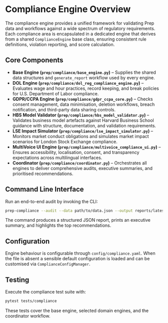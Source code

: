 # Compliance Engine Overview

The compliance engine provides a unified framework for validating Prep data and
workflows against a wide spectrum of regulatory requirements. Each compliance
area is encapsulated in a dedicated engine that derives from a shared
`ComplianceEngine` base class, ensuring consistent rule definitions, violation
reporting, and score calculation.

## Core Components

- **Base Engine (`prep/compliance/base_engine.py`)** – Supplies the shared data
  structures and `generate_report` workflow used by every engine.
- **DOL Engine (`prep/compliance/dol_reg_compliance_engine.py`)** – Evaluates wage
  and hour practices, record keeping, and break policies for U.S. Department of
  Labor compliance.
- **GDPR/CCPA Engine (`prep/compliance/gdpr_ccpa_core.py`)** – Checks consent
  management, data minimisation, deletion workflows, breach notification, and
  third-party data sharing controls.
- **HBS Model Validator (`prep/compliance/hbs_model_validator.py`)** – Validates
  business model artefacts against Harvard Business School guidance with
  structure, documentation, and validation requirements.
- **LSE Impact Simulator (`prep/compliance/lse_impact_simulator.py`)** – Monitors
  market conduct obligations and simulates market impact scenarios for London
  Stock Exchange compliance.
- **MultiVoice UI Engine (`prep/compliance/multivoice_compliance_ui.py`)** –
  Ensures accessibility, localisation, consent, and transparency expectations
  across multilingual interfaces.
- **Coordinator (`prep/compliance/coordinator.py`)** – Orchestrates all engines
  to deliver comprehensive audits, executive summaries, and prioritised
  recommendations.

## Command Line Interface

Run an end-to-end audit by invoking the CLI:

```bash
prep-compliance --audit --data path/to/data.json --output reports/latest.json
```

The command produces a structured JSON report, prints an executive summary, and
highlights the top recommendations.

## Configuration

Engine behaviour is configurable through `config/compliance.yaml`. When the file
is absent a sensible default configuration is loaded and can be customised via
`ComplianceConfigManager`.

## Testing

Execute the compliance test suite with:

```bash
pytest tests/compliance
```

These tests cover the base engine, selected domain engines, and the coordinator
workflow.
